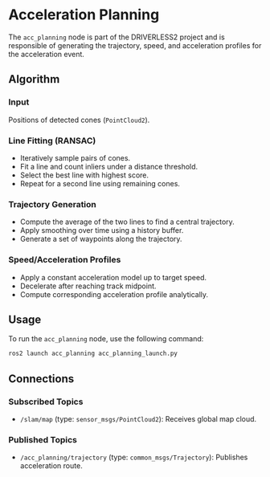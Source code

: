 # Acceleration Planning
The `acc_planning` node is part of the DRIVERLESS2 project and is responsible of generating the trajectory, speed, and acceleration profiles for the acceleration event.

## Algorithm

### Input
Positions of detected cones (`PointCloud2`).

### Line Fitting (RANSAC)
- Iteratively sample pairs of cones.
- Fit a line and count inliers under a distance threshold.
- Select the best line with highest score.
- Repeat for a second line using remaining cones.

### Trajectory Generation
- Compute the average of the two lines to find a central trajectory.
- Apply smoothing over time using a history buffer.
- Generate a set of waypoints along the trajectory.

### Speed/Acceleration Profiles
- Apply a constant acceleration model up to target speed.
- Decelerate after reaching track midpoint.
- Compute corresponding acceleration profile analytically.


## Usage
To run the `acc_planning` node, use the following command:
```bash
ros2 launch acc_planning acc_planning_launch.py
```


## Connections
### Subscribed Topics
- `/slam/map` (type: `sensor_msgs/PointCloud2`): Receives global map cloud.

### Published Topics
- `/acc_planning/trajectory` (type: `common_msgs/Trajectory`): Publishes acceleration route.

